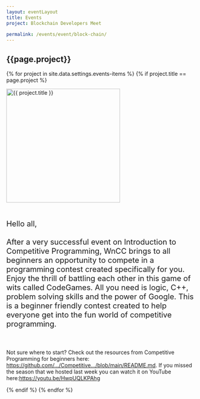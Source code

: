 ```yaml
---
layout: eventLayout
title: Events
project: Blockchain Developers Meet
    
permalink: /events/event/block-chain/
---
```


<h2 class="display1 m-3 p-3 text-center">{{page.project}}</h2>

{% for project in site.data.settings.events-items %}
{% if project.title == page.project %}
<div>
    <img src="{{ site.baseurl }}/{{ project.image }}"  width = "300" height="300" alt="{{ project.title }}" class="border rounded img-soc">
</div>

<div>
    <p class="display3" style = "font-size:20px;" >
        <br>
        Hello all,
<br><br>
After a very successful event on Introduction to Competitive Programming, WnCC brings to all beginners an opportunity to compete in a programming contest created specifically for you. Enjoy the thrill of battling each other in this game of wits called CodeGames. All you need is logic, C++, problem solving skills and the power of Google. This is a beginner friendly contest created to help everyone get into the fun world of competitive programming.

<br><br>
    Not sure where to start? Check out the resources from Competitive Programming for beginners here: https://github.com/.../Competitive.../blob/main/README.md. If you missed the season that we hosted last week you can watch it on YouTube here:https://youtu.be/HwpUQLKPAhg
    </p>
</div>
{% endif %}
{% endfor %}
